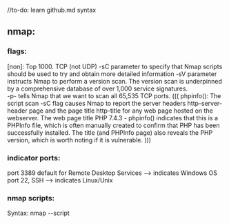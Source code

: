  //to-do: learn github.md syntax

## nmap:
### flags:
[non]: Top 1000. TCP (not UDP)
-sC parameter to specify that Nmap scripts should be used to try and obtain more detailed information
-sV parameter instructs Nmap to perform a version scan. The version scan is underpinned by a comprehensive database of over 1,000 service signatures.  
-p- tells Nmap that we want to scan all 65,535 TCP ports.
(((
phpinfo(): The script scan -sC flag causes Nmap to report the server headers http-server-header page and the page title http-title for any web page hosted on the webserver. The web page title PHP 7.4.3 - phpinfo() indicates that this is a PHPInfo file, which is often manually created to confirm that PHP has been successfully installed. The title (and PHPInfo page) also reveals the PHP version, which is worth noting if it is vulnerable.
)))


### indicator ports: 
 port 3389 default for Remote Desktop Services --> indicates Windows OS
 port 22, SSH --> indicates Linux/Unix

### nmap scripts:
Syntax: nmap --script <script name> -p<port> <host>
(((
cyberSecHell@htb[/htb]$ locate scripts/citrix

/usr/share/nmap/scripts/citrix-brute-xml.nse
)))

# Attacking Network Services

## Banner Grabbing
nmap -sV --script=banner <target> (((  nmap -sV --script=banner -p21 10.10.10.0/24 )))
nc -nv <ip> <port>

## FTP
nmap -sC -sV -p21 10.129.42.253
ftp -p 10.129.42.253 ((( ls, cd <dir> get, <filename>, exit )))

## SMB (Server Message Block) (Windows)
(samba?)
"some SMB versions may be vulnerable to RCE exploits such as EternalBlue"
"Nmap has many scripts for enumerating SMB, such as smb-os-discovery.nse, which will interact with the SMB service to extract the reported operating system version." (((nmap --script smb-os-discovery.nse -p445 10.10.10.40)))
nmap -A -p445 10.129.42.253 (((look up -A flag)))

### shares (SMB) 
(((
smbclient -N -L \\\\10.129.42.253
)))
SMB allows users and administrators to share folders and make them accessible remotely by other users. Often these shares have files in them that contain sensitive information such as passwords. A tool that can enumerate and interact with SMB shares is smbclient. The -L flag specifies that we want to retrieve a list of available shares on the remote host, while -N suppresses the password prompt.
(((
smbclient -U <user> \\\\10.129.42.253\\users   <users --> location?>
)))

get <file> - 
the - displays the content in terminal
 
##SNMP
"SNMP Community strings provide information and statistics about a router or device-SNIP- The manufacturer default community strings of public and private are often unchanged. In SNMP versions 1 and 2c, access is controlled using a plaintext community string, and if we know the name, we can gain access to it. Encryption and authentication were only added in SNMP version 3."

(((snmpwalk -v 2c -c public 10.129.42.253 1.3.6.1.2.1.1.5.0)))
(((snmpwalk -v 2c -c private  10.129.42.253 )))

"A tool such as onesixtyone can be used to brute force the community string names using a dictionary file of common community strings such as the dict.txt file included in the GitHub repo for the tool."

(((onesixtyone -c dict.txt 10.129.42.254)))

##Conclusion
(((
VPN Servers

Warning: Each time you "Switch", your connection keys are regenerated and you must re-download your VPN connection file.

All VM instances associated with the old VPN Server will be terminated when switching to a new VPN server.
Existing PwnBox instances will automatically switch to the new VPN server.
)))

# Web Enumeration

## Gobuster
" We can use a tool such as ffuf or GoBuster to perform this directory enumeration. "

### Directory/File Enumeration
gobuster dir -u http://10.10.10.121/ -w /usr/share/dirb/wordlists/common.txt <br>
dirb common.txt <be>

#### HTTP status code of 
-200 reveals that the resource's request was successful, 
-403 HTTP status code indicates that we are forbidden to access the resource. 
-301 status code indicates that we are being redirected, which is not a failure case. 
--It is worth familiarizing ourselves with the various HTTP status codes, which can be found at: https://en.wikipedia.org/wiki/List_of_HTTP_status_codes





# links
https://nullsec.us/top-1-000-tcp-and-udp-ports-nmap-default/  <br>
https://owasp.org/www-project-top-ten/  <br>
https://www.stationx.net/common-ports-cheat-sheet/  <br>
https://docs.github.com/en/get-started/writing-on-github/getting-started-with-writing-and-formatting-on-github/basic-writing-and-formatting-syntax  <br>
### print
https://packetlife.net/media/library/23/common-ports.pdf
